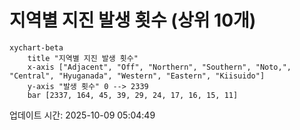 # 지역별 지진 발생 횟수 (상위 10개)

```mermaid
xychart-beta
    title "지역별 지진 발생 횟수"
    x-axis ["Adjacent", "Off", "Northern", "Southern", "Noto,", "Central", "Hyuganada", "Western", "Eastern", "Kiisuido"]
    y-axis "발생 횟수" 0 --> 2339
    bar [2337, 164, 45, 39, 29, 24, 17, 16, 15, 11]
```

업데이트 시간: 2025-10-09 05:04:49
